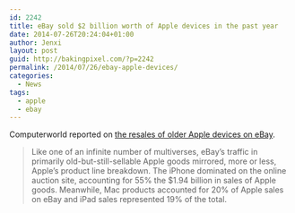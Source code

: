 ```yaml
---
id: 2242
title: eBay sold $2 billion worth of Apple devices in the past year
date: 2014-07-26T20:24:04+01:00
author: Jenxi
layout: post
guid: http://bakingpixel.com/?p=2242
permalink: /2014/07/26/ebay-apple-devices/
categories:
  - News
tags:
  - apple
  - ebay
---
```

Computerworld reported on [the resales of older Apple devices on eBay](http://www.computerworld.com/s/article/9249957/The_other_Apple_economy_2B_in_devices_on_eBay).

> Like one of an infinite number of multiverses, eBay&#8217;s traffic in primarily old-but-still-sellable Apple goods mirrored, more or less, Apple&#8217;s product line breakdown. The iPhone dominated on the online auction site, accounting for 55% the $1.94 billion in sales of Apple goods. Meanwhile, Mac products accounted for 20% of Apple sales on eBay and iPad sales represented 19% of the total.